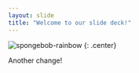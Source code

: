 ```yaml
---
layout: slide
title: "Welcome to our slide deck!"
---
```


![spongebob-rainbow](https://cloud.githubusercontent.com/assets/16547949/25401179/038f12ee-29c3-11e7-8362-f92422b7da35.jpg)
{: .center}

Another change!
